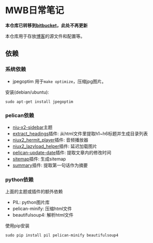 [0]: http://blog.atime.me
[1]: https://github.com/mawenbao/niu-x2-sidebar
[2]: https://github.com/mawenbao/extract_headings
[3]: https://github.com/mawenbao/niux2_hermit_player
[4]: https://github.com/mawenbao/niux2_lazyload_helper
[5]: https://github.com/mawenbao/pelican-update-date
[6]: https://github.com/mawenbao/pelican-blog-content/tree/master/plugins/summary
[7]: https://github.com/mawenbao/pelican-blog-content/tree/master/plugins/sitemap
[8]: https://bitbucket.org/mawenbao/pelican-blog-content

# MWB日常笔记
**本仓库已转移到[bitbucket][8]，此处不再更新**

本仓库用于存放[博客][0]的源文件和配置等。

## 依赖
### 系统依赖
* jpegoptim 用于`make optimize`，压缩jpg图片。

安装(debian/ubuntu):

    sudo apt-get install jpegoptim

### pelican依赖
* [niu-x2-sidebar][1]主题
* [extract_headings][2]插件: 从html文件里提取h1~h6标题并生成目录列表
* [niux2_hermit_player][3]插件: 音频播放器
* [niux2_lazyload_helper][4]插件: 延迟加载图片
* [pelican-update-date][5]插件: 提取文章内的修改时间
* [sitemap][6]插件: 生成sitemap
* [summary][7]插件: 提取第一句话作为摘要

### python依赖
上面的主题或插件的额外依赖

* PIL: python图片库
* pelican-minify: 压缩html文件
* beautifulsoup4: 解析html文件

使用pip安装

    sudo pip install pil pelican-minify beautifulsoup4

